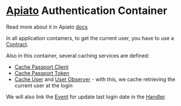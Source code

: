 # [Apiato](https://github.com/apiato/apiato) Authentication Container

Read more about it in Apiato [docs](http://apiato.io/docs/core-features/authentication)

In all application containers, to get the current user, you have to use a [Contract](Contracts/AuthenticatedModel.php).

Also in this container, several caching services are defined:
- [Cache Passport Client](Providers/CacheClientServiceProvider.php)
- [Cache Passport Token](Providers/CacheTokenServiceProvider.php)
- [Cache User](Providers/CacheUserProvider.php) and [User Observer](Events/Observers/UserObserver.php) - with this, we cache retrieving the current user at the login

We will also link the [Event](vendor/laravel/passport/src/Events/AccessTokenCreated.php) for update last login date in the [Handler](app/Containers/AppSection/User/Events/Handlers/LogSuccessfulLogin.php).
